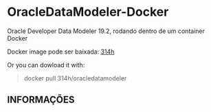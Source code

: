 # OracleDataModeler-Docker

Oracle Developer Data Modeler 19.2, rodando dentro de um container Docker

Docker image pode ser baixada:
[314h](https://hub.docker.com/r/314h/oracledatamodeler)

Or you can dowload it with:

> docker pull 314h/oracledatamodeler

## INFORMAÇÕES
